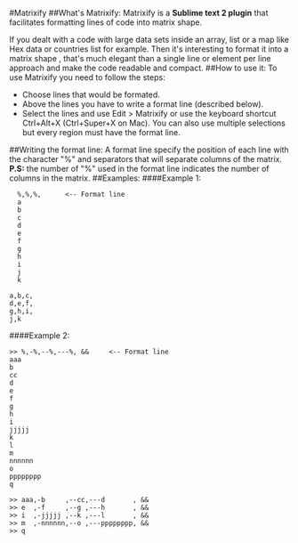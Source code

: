 ‎#Matrixify
#‎#What's Matrixify:
Matrixify is a **Sublime text 2 plugin** that facilitates formatting lines of code into matrix shape.

If you dealt with a code with large data sets inside an array, list or a map like Hex data or countries list for example.
Then it's interesting to format it into a matrix shape , that's much elegant than a single line or element per line approach and make the code readable and compact.
#‎#How to use it:
To use Matrixify you need to follow the steps:

* Choose lines that would be formated.
* Above the lines you have to write a format line (described below).
* Select the lines and use Edit > Matrixify or use the keyboard shortcut Ctrl+Alt+X (Ctrl+Super+X on Mac).
You can also use multiple selections but every region must have the format line.

#‎#Writing the format line:
A format line specify the position of each line with the character "%" and separators that will separate columns of the matrix.
**P.S:** the number of "%" used in the format line indicates the number of columns in the matrix.
#‎#Examples:
###‎#Example 1:
```
  %,%,%,      <-- Format line
  a
  b
  c
  d
  e
  f
  g
  h
  i
  j
  k
```
```
a,b,c,
d,e,f,
g,h,i,
j,k
```
###‎#Example 2:
```
>> %,-%,--%,---%, &&     <-- Format line
aaa
b
cc
d
e
f
g
h
i
jjjjj
k
l
m
nnnnnn
o
pppppppp
q
```
```
>> aaa,-b     ,--cc,---d       , &&
>> e  ,-f     ,--g ,---h       , &&
>> i  ,-jjjjj ,--k ,---l       , &&
>> m  ,-nnnnnn,--o ,---pppppppp, &&
>> q  
```
